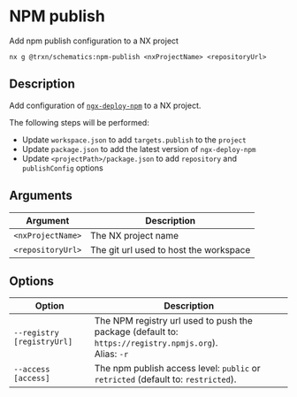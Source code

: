# NPM publish

Add npm publish configuration to a NX project

```shell
nx g @trxn/schematics:npm-publish <nxProjectName> <repositoryUrl>
```

## Description

Add configuration of [`ngx-deploy-npm`](https://github.com/bikecoders/ngx-deploy-npm) to a NX project.

The following steps will be performed:

- Update `workspace.json` to add `targets.publish` to the `project`
- Update `package.json` to add the latest version of `ngx-deploy-npm`
- Update `<projectPath>/package.json` to add `repository` and `publishConfig` options

## Arguments

| Argument          | Description                            |
| ----------------- | -------------------------------------- |
| `<nxProjectName>` | The NX project name                    |
| `<repositoryUrl>` | The git url used to host the workspace |

## Options

| Option                         | Description                                                                                                           |
| ------------------------------ | --------------------------------------------------------------------------------------------------------------------- |
| `--registry [registryUrl]`     | The NPM registry url used to push the package (default to: `https://registry.npmjs.org`).<br/> Alias: `-r`            |
| `--access [access]`            | The npm publish access level: `public` or `retricted` (default to: `restricted`).                                     |
